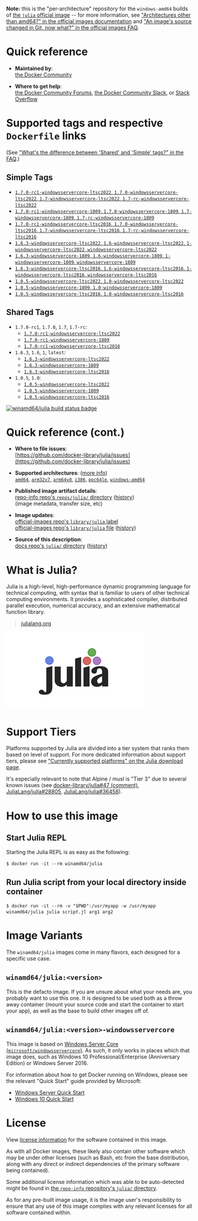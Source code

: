 <!--

********************************************************************************

WARNING:

    DO NOT EDIT "julia/README.md"

    IT IS AUTO-GENERATED

    (from the other files in "julia/" combined with a set of templates)

********************************************************************************

-->

**Note:** this is the "per-architecture" repository for the `windows-amd64` builds of [the `julia` official image](https://hub.docker.com/_/julia) -- for more information, see ["Architectures other than amd64?" in the official images documentation](https://github.com/docker-library/official-images#architectures-other-than-amd64) and ["An image's source changed in Git, now what?" in the official images FAQ](https://github.com/docker-library/faq#an-images-source-changed-in-git-now-what).

# Quick reference

-	**Maintained by**:  
	[the Docker Community](https://github.com/docker-library/julia)

-	**Where to get help**:  
	[the Docker Community Forums](https://forums.docker.com/), [the Docker Community Slack](https://dockr.ly/slack), or [Stack Overflow](https://stackoverflow.com/search?tab=newest&q=docker)

# Supported tags and respective `Dockerfile` links

(See ["What's the difference between 'Shared' and 'Simple' tags?" in the FAQ](https://github.com/docker-library/faq#whats-the-difference-between-shared-and-simple-tags).)

## Simple Tags

-	[`1.7.0-rc1-windowsservercore-ltsc2022`, `1.7.0-windowsservercore-ltsc2022`, `1.7-windowsservercore-ltsc2022`, `1.7-rc-windowsservercore-ltsc2022`](https://github.com/docker-library/julia/blob/e73f498ea1d7214e64c4771eca529ffd880dad58/1.7-rc/windows/windowsservercore-ltsc2022/Dockerfile)
-	[`1.7.0-rc1-windowsservercore-1809`, `1.7.0-windowsservercore-1809`, `1.7-windowsservercore-1809`, `1.7-rc-windowsservercore-1809`](https://github.com/docker-library/julia/blob/e73f498ea1d7214e64c4771eca529ffd880dad58/1.7-rc/windows/windowsservercore-1809/Dockerfile)
-	[`1.7.0-rc1-windowsservercore-ltsc2016`, `1.7.0-windowsservercore-ltsc2016`, `1.7-windowsservercore-ltsc2016`, `1.7-rc-windowsservercore-ltsc2016`](https://github.com/docker-library/julia/blob/e73f498ea1d7214e64c4771eca529ffd880dad58/1.7-rc/windows/windowsservercore-ltsc2016/Dockerfile)
-	[`1.6.3-windowsservercore-ltsc2022`, `1.6-windowsservercore-ltsc2022`, `1-windowsservercore-ltsc2022`, `windowsservercore-ltsc2022`](https://github.com/docker-library/julia/blob/35e2c25f65f054fc8cbb050693ca58e983570461/1.6/windows/windowsservercore-ltsc2022/Dockerfile)
-	[`1.6.3-windowsservercore-1809`, `1.6-windowsservercore-1809`, `1-windowsservercore-1809`, `windowsservercore-1809`](https://github.com/docker-library/julia/blob/35e2c25f65f054fc8cbb050693ca58e983570461/1.6/windows/windowsservercore-1809/Dockerfile)
-	[`1.6.3-windowsservercore-ltsc2016`, `1.6-windowsservercore-ltsc2016`, `1-windowsservercore-ltsc2016`, `windowsservercore-ltsc2016`](https://github.com/docker-library/julia/blob/35e2c25f65f054fc8cbb050693ca58e983570461/1.6/windows/windowsservercore-ltsc2016/Dockerfile)
-	[`1.0.5-windowsservercore-ltsc2022`, `1.0-windowsservercore-ltsc2022`](https://github.com/docker-library/julia/blob/f1b28468460fce290b8d32c20faedafe6c9c041e/1.0/windows/windowsservercore-ltsc2022/Dockerfile)
-	[`1.0.5-windowsservercore-1809`, `1.0-windowsservercore-1809`](https://github.com/docker-library/julia/blob/fc3c116c6fe19f870091df6843ed63a37f6c291b/1.0/windows/windowsservercore-1809/Dockerfile)
-	[`1.0.5-windowsservercore-ltsc2016`, `1.0-windowsservercore-ltsc2016`](https://github.com/docker-library/julia/blob/fc3c116c6fe19f870091df6843ed63a37f6c291b/1.0/windows/windowsservercore-ltsc2016/Dockerfile)

## Shared Tags

-	`1.7.0-rc1`, `1.7.0`, `1.7`, `1.7-rc`:
	-	[`1.7.0-rc1-windowsservercore-ltsc2022`](https://github.com/docker-library/julia/blob/e73f498ea1d7214e64c4771eca529ffd880dad58/1.7-rc/windows/windowsservercore-ltsc2022/Dockerfile)
	-	[`1.7.0-rc1-windowsservercore-1809`](https://github.com/docker-library/julia/blob/e73f498ea1d7214e64c4771eca529ffd880dad58/1.7-rc/windows/windowsservercore-1809/Dockerfile)
	-	[`1.7.0-rc1-windowsservercore-ltsc2016`](https://github.com/docker-library/julia/blob/e73f498ea1d7214e64c4771eca529ffd880dad58/1.7-rc/windows/windowsservercore-ltsc2016/Dockerfile)
-	`1.6.3`, `1.6`, `1`, `latest`:
	-	[`1.6.3-windowsservercore-ltsc2022`](https://github.com/docker-library/julia/blob/35e2c25f65f054fc8cbb050693ca58e983570461/1.6/windows/windowsservercore-ltsc2022/Dockerfile)
	-	[`1.6.3-windowsservercore-1809`](https://github.com/docker-library/julia/blob/35e2c25f65f054fc8cbb050693ca58e983570461/1.6/windows/windowsservercore-1809/Dockerfile)
	-	[`1.6.3-windowsservercore-ltsc2016`](https://github.com/docker-library/julia/blob/35e2c25f65f054fc8cbb050693ca58e983570461/1.6/windows/windowsservercore-ltsc2016/Dockerfile)
-	`1.0.5`, `1.0`:
	-	[`1.0.5-windowsservercore-ltsc2022`](https://github.com/docker-library/julia/blob/f1b28468460fce290b8d32c20faedafe6c9c041e/1.0/windows/windowsservercore-ltsc2022/Dockerfile)
	-	[`1.0.5-windowsservercore-1809`](https://github.com/docker-library/julia/blob/fc3c116c6fe19f870091df6843ed63a37f6c291b/1.0/windows/windowsservercore-1809/Dockerfile)
	-	[`1.0.5-windowsservercore-ltsc2016`](https://github.com/docker-library/julia/blob/fc3c116c6fe19f870091df6843ed63a37f6c291b/1.0/windows/windowsservercore-ltsc2016/Dockerfile)

[![winamd64/julia build status badge](https://img.shields.io/jenkins/s/https/doi-janky.infosiftr.net/job/multiarch/job/windows-amd64/job/julia.svg?label=winamd64/julia%20%20build%20job)](https://doi-janky.infosiftr.net/job/multiarch/job/windows-amd64/job/julia/)

# Quick reference (cont.)

-	**Where to file issues**:  
	[https://github.com/docker-library/julia/issues](https://github.com/docker-library/julia/issues)

-	**Supported architectures**: ([more info](https://github.com/docker-library/official-images#architectures-other-than-amd64))  
	[`amd64`](https://hub.docker.com/r/amd64/julia/), [`arm32v7`](https://hub.docker.com/r/arm32v7/julia/), [`arm64v8`](https://hub.docker.com/r/arm64v8/julia/), [`i386`](https://hub.docker.com/r/i386/julia/), [`ppc64le`](https://hub.docker.com/r/ppc64le/julia/), [`windows-amd64`](https://hub.docker.com/r/winamd64/julia/)

-	**Published image artifact details**:  
	[repo-info repo's `repos/julia/` directory](https://github.com/docker-library/repo-info/blob/master/repos/julia) ([history](https://github.com/docker-library/repo-info/commits/master/repos/julia))  
	(image metadata, transfer size, etc)

-	**Image updates**:  
	[official-images repo's `library/julia` label](https://github.com/docker-library/official-images/issues?q=label%3Alibrary%2Fjulia)  
	[official-images repo's `library/julia` file](https://github.com/docker-library/official-images/blob/master/library/julia) ([history](https://github.com/docker-library/official-images/commits/master/library/julia))

-	**Source of this description**:  
	[docs repo's `julia/` directory](https://github.com/docker-library/docs/tree/master/julia) ([history](https://github.com/docker-library/docs/commits/master/julia))

# What is Julia?

Julia is a high-level, high-performance dynamic programming language for technical computing, with syntax that is familiar to users of other technical computing environments. It provides a sophisticated compiler, distributed parallel execution, numerical accuracy, and an extensive mathematical function library.

> [julialang.org](http://julialang.org/)

![logo](https://raw.githubusercontent.com/docker-library/docs/520519ad7db3ea9fd5d3590e836c839a0ffd6f19/julia/logo.png)

# Support Tiers

Platforms supported by Julia are divided into a tier system that ranks them based on level of support. For more dedicated information about support tiers, please see ["Currently supported platforms" on the Julia download page](https://julialang.org/downloads/#currently_supported_platforms).

It's especially relevant to note that Alpine / musl is "Tier 3" due to several known issues (see [docker-library/julia#47 (comment)](https://github.com/docker-library/julia/pull/47#issuecomment-652661869), [JuliaLang/julia#28805](https://github.com/JuliaLang/julia/issues/28805), [JuliaLang/julia#36458](https://github.com/JuliaLang/julia/issues/36458)).

# How to use this image

## Start Julia REPL

Starting the Julia REPL is as easy as the following:

```console
$ docker run -it --rm winamd64/julia
```

## Run Julia script from your local directory inside container

```console
$ docker run -it --rm -v "$PWD":/usr/myapp -w /usr/myapp winamd64/julia julia script.jl arg1 arg2
```

# Image Variants

The `winamd64/julia` images come in many flavors, each designed for a specific use case.

## `winamd64/julia:<version>`

This is the defacto image. If you are unsure about what your needs are, you probably want to use this one. It is designed to be used both as a throw away container (mount your source code and start the container to start your app), as well as the base to build other images off of.

## `winamd64/julia:<version>-windowsservercore`

This image is based on [Windows Server Core (`microsoft/windowsservercore`)](https://hub.docker.com/r/microsoft/windowsservercore/). As such, it only works in places which that image does, such as Windows 10 Professional/Enterprise (Anniversary Edition) or Windows Server 2016.

For information about how to get Docker running on Windows, please see the relevant "Quick Start" guide provided by Microsoft:

-	[Windows Server Quick Start](https://msdn.microsoft.com/en-us/virtualization/windowscontainers/quick_start/quick_start_windows_server)
-	[Windows 10 Quick Start](https://msdn.microsoft.com/en-us/virtualization/windowscontainers/quick_start/quick_start_windows_10)

# License

View [license information](http://julialang.org/) for the software contained in this image.

As with all Docker images, these likely also contain other software which may be under other licenses (such as Bash, etc from the base distribution, along with any direct or indirect dependencies of the primary software being contained).

Some additional license information which was able to be auto-detected might be found in [the `repo-info` repository's `julia/` directory](https://github.com/docker-library/repo-info/tree/master/repos/julia).

As for any pre-built image usage, it is the image user's responsibility to ensure that any use of this image complies with any relevant licenses for all software contained within.
